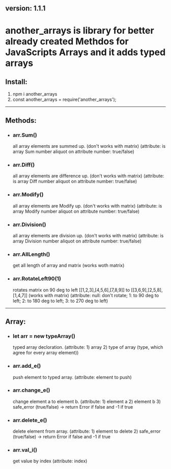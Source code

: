 <h2>version: 1.1.1</h2>

<h1>another_arrays is library for better already created Methdos for JavaScripts Arrays and it adds typed arrays</h1>

<h2>Install:</h2>
<ol>
    <li>npm i another_arrays</li>
    <li>const another_arrays = require('another_arrays');</li>
</ol>
<hr>

<h2>Methods:</h2>
    <ul>
        <li><h3>arr.Sum()</h3>  all array elements are summed up. (don't works with matrix) (attribute: is array Sum number aliquot on attribute number: true/false)</li>
        <li><h3>arr.Diff()</h3>  all array elements are difference up. (don't works with matrix) (attribute: is array Diff number aliquot on attribute number: true/false)</li>
        <li><h3>arr.Modify()</h3>  all array elements are Modify up. (don't works with matrix) (attribute: is array Modify number aliquot on attribute number: true/false)</li>
        <li><h3>arr.Division()</h3>  all array elements are division up. (don't works with matrix) (attribute: is array Division number aliquot on attribute number: true/false)</li>
        <li><h3>arr.AllLength()</h3>  get all length of array and matrix (works woth matrix)</li>
        <li><h3>arr.RotateLeft90(1)</h3>  rotates matrix on 90 deg to left [[1,2,3],[4,5,6],[7,8,9]] to [[3,6,9],[2,5,8],[1,4,7]] (works with matrix) (attribute: null: don't rotate; 1: to 90 deg to left; 2: to 180 deg to left; 3: to 270 deg to left)</li>
    </ul>

<hr>
<h2>Array:</h2>
    <ul>
        <li><h3>let arr = new typeArray()</h3>  typed array decloration. (attribute: 1) array 2) type of array (type, which agree for every array element))</li>
        <li><h3>arr.add_e()</h3>  push element to typed array. (attribute: element to push)</li>
        <li><h3>arr.change_e()</h3>  change element a to element b. (attribute: 1) element a 2) element b 3) safe_error (true/false) -> return Error if false and -1 if true</li>
        <li><h3>arr.delete_e()</h3>  delete element from array. (attribute: 1) element to delete 2) safe_error (true/false) -> return Error if false and -1 if true</li>
        <li><h3>arr.val_i()</h3>  get value by index (attribute: index)</li>
    </ul>



